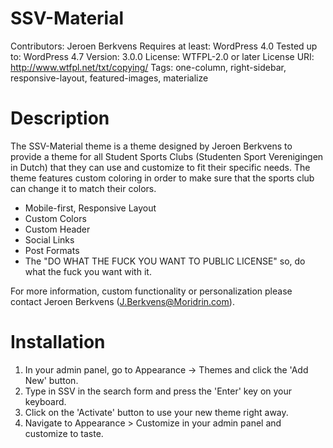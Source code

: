 # SSV-Material
Contributors: Jeroen Berkvens
Requires at least: WordPress 4.0
Tested up to: WordPress 4.7
Version: 3.0.0
License: WTFPL-2.0 or later
License URI: http://www.wtfpl.net/txt/copying/
Tags: one-column, right-sidebar, responsive-layout, featured-images, materialize

# Description
The SSV-Material theme is a theme designed by Jeroen Berkvens to provide a theme for all Student Sports Clubs (Studenten Sport Verenigingen in Dutch) that they can use and customize to fit their specific needs. The theme features custom coloring in order to make sure that the sports club can change it to match their colors.

* Mobile-first, Responsive Layout
* Custom Colors
* Custom Header
* Social Links
* Post Formats
* The "DO WHAT THE FUCK YOU WANT TO PUBLIC LICENSE" so, do what the fuck you want with it.

For more information, custom functionality or personalization please contact Jeroen Berkvens (J.Berkvens@Moridrin.com).

# Installation
1. In your admin panel, go to Appearance -> Themes and click the 'Add New' button.
2. Type in SSV in the search form and press the 'Enter' key on your keyboard.
3. Click on the 'Activate' button to use your new theme right away.
4. Navigate to Appearance > Customize in your admin panel and customize to taste.
